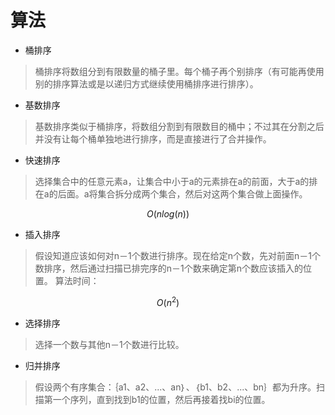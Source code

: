 # 算法
- 桶排序
> 桶排序将数组分到有限数量的桶子里。每个桶子再个别排序（有可能再使用别的排序算法或是以递归方式继续使用桶排序进行排序）。

- 基数排序
> 基数排序类似于桶排序，将数组分割到有限数目的桶中；不过其在分割之后并没有让每个桶单独地进行排序，而是直接进行了合并操作。

- 快速排序
> 选择集合中的任意元素a，让集合中小于a的元素排在a的前面，大于a的排在a的后面。a将集合拆分成两个集合，然后对这两个集合做上面操作。  

```math
O(nlog(n))
```


- 插入排序
> 假设知道应该如何对n－1个数进行排序。现在给定n个数，先对前面n－1个数排序，然后通过扫描已排完序的n－1个数来确定第n个数应该插入的位置。
算法时间：
```math
O(n^2)
```
- 选择排序
> 选择一个数与其他n－1个数进行比较。

- 归并排序
> 假设两个有序集合：｛a1、a2、...、an｝、｛b1、b2、...、bn｝都为升序。扫描第一个序列，直到找到b1的位置，然后再接着找bi的位置。

